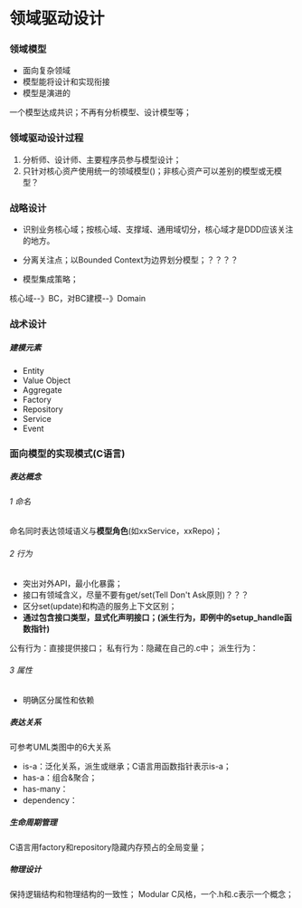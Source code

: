 # 领域驱动设计

### 领域模型
- 面向复杂领域
- 模型能将设计和实现衔接
- 模型是演进的

一个模型达成共识；不再有分析模型、设计模型等；

### 领域驱动设计过程
1. 分析师、设计师、主要程序员参与模型设计；
2. 只针对核心资产使用统一的领域模型()；非核心资产可以差别的模型或无模型？

### 战略设计
- 识别业务核心域；按核心域、支撑域、通用域切分，核心域才是DDD应该关注的地方。
- 分离关注点；以Bounded Context为边界划分模型；？？？？

- 模型集成策略；

核心域--》BC，对BC建模--》Domain

### 战术设计
##### 建模元素
- Entity
- Value Object
- Aggregate
- Factory
- Repository
- Service
- Event

### 面向模型的实现模式(C语言)
##### 表达概念
###### 1 命名
命名同时表达领域语义与**模型角色**(如xxService，xxRepo)；

###### 2 行为
- 突出对外API，最小化暴露；
- 接口有领域含义，尽量不要有get/set(Tell Don't Ask原则)？？？
- 区分set(update)和构造的服务上下文区别；
- **通过包含接口类型，显式化声明接口；(派生行为，即例中的setup_handle函数指针)**

公有行为：直接提供接口；
私有行为：隐藏在自己的.c中；
派生行为：

###### 3 属性
- 明确区分属性和依赖

##### 表达关系
可参考UML类图中的6大关系
- is-a：泛化关系，派生或继承；C语言用函数指针表示is-a；
- has-a：组合&聚合；
- has-many：
- dependency：

##### 生命周期管理
C语言用factory和repository隐藏内存预占的全局变量；

##### 物理设计
保持逻辑结构和物理结构的一致性；
Modular C风格，一个.h和.c表示一个概念；


